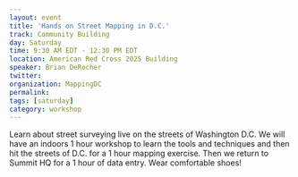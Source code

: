 ```yaml
---
layout: event
title: 'Hands on Street Mapping in D.C.'
track: Community Building
day: Saturday
time: 9:30 AM EDT - 12:30 PM EDT
location: American Red Cross 2025 Building
speaker: Brian DeRocher
twitter: 
organization: MappingDC
permalink: 
tags: [saturday]
category: workshop
---
```


Learn about street surveying live on the streets of Washington D.C. We will have an indoors 1 hour workshop to learn the tools and techniques and then hit the streets of D.C. for a 1 hour mapping exercise.  Then we return to Summit HQ for a 1 hour of data entry. Wear comfortable shoes!